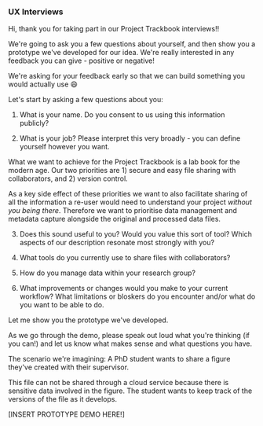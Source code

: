 ### UX Interviews

Hi, thank you for taking part in our Project Trackbook interviews!!

We're going to ask you a few questions about yourself, and then show you a prototype we've developed for our idea. We're really interested in any feedback you can give - positive or negative!

We're asking for your feedback early so that we can build something you would actually use :smile:

Let's start by asking a few questions about you:

1. What is your name. Do you consent to us using this information publicly?

2. What is your job? Please interpret this very broadly - you can define yourself however you want.

What we want to achieve for the Project Trackbook is a lab book for the modern age. Our two priorities are 1) secure and easy file sharing with collaborators, and 2) version control.

As a key side effect of these priorities we want to also facilitate sharing of all the information a re-user would need to understand your project *without you being there*. Therefore we want to prioritise data management and metadata capture alongside the original and processed data files.

3. Does this sound useful to you? Would you value this sort of tool? Which aspects of our description resonate most strongly with you?

4. What tools do you currently use to share files with collaborators?
 
5. How do you manage data within your research group?

6. What improvements or changes would you make to your current workflow? What limitations or bloskers do you encounter and/or what do you want to be able to do. 

Let me show you the prototype we've developed. 

As we go through the demo, please speak out loud what you're thinking (if you can!) and let us know what makes sense and what questions you have.

The scenario we're imagining: A PhD student wants to share a figure they've created with their supervisor.

This file can not be shared through a cloud service because there is sensitive data involved in the figure. The student wants to keep track of the versions of the file as it develops.

[INSERT PROTOTYPE DEMO HERE!]
